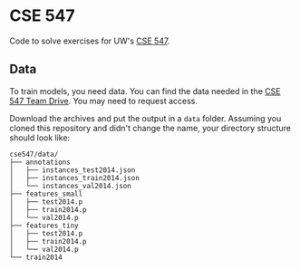# CSE 547

Code to solve exercises for UW's [CSE 547](https://courses.cs.washington.edu/courses/cse547/18sp/).

## Data

To train models, you need data. You can find the data needed in the [CSE 547 Team Drive](https://drive.google.com/drive/folders/1xdtYAOvOxwPMVydrsxNAA30YIOP6RoEJ). You may need to request access.

Download the archives and put the output in a `data` folder. Assuming you cloned this repository and didn't change the name, your directory structure should look like:

```
cse547/data/
├── annotations
│   ├── instances_test2014.json
│   ├── instances_train2014.json
│   └── instances_val2014.json
├── features_small
│   ├── test2014.p
│   ├── train2014.p
│   └── val2014.p
├── features_tiny
│   ├── test2014.p
│   ├── train2014.p
│   └── val2014.p
└── train2014
```
